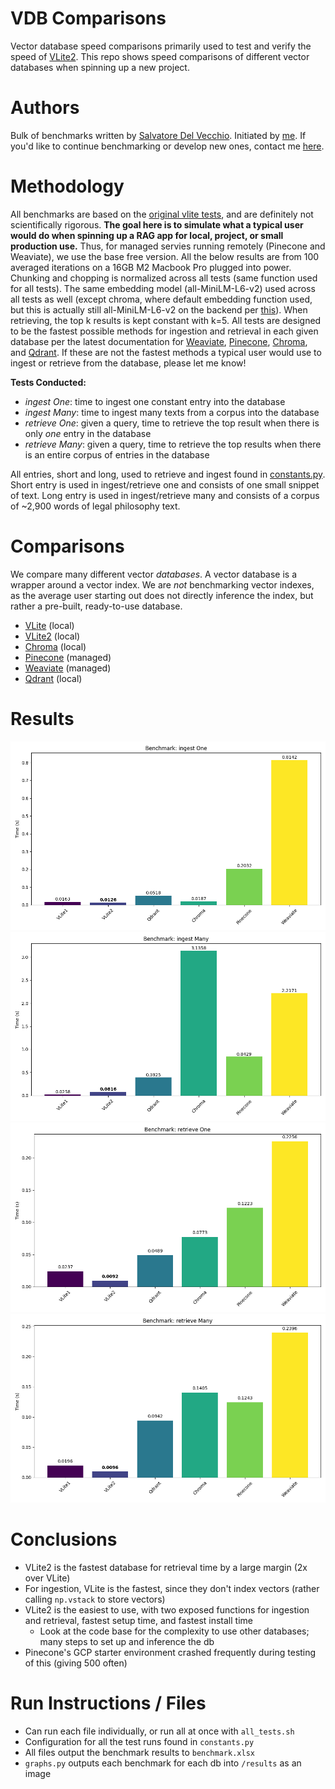 # VDB Comparisons
Vector database speed comparisons primarily used to test and verify the speed of [VLite2](https://github.com/raydelvecchio/vlite-v2). This repo shows speed
comparisons of different vector databases when spinning up a new project.

# Authors
Bulk of benchmarks written by [Salvatore Del Vecchio](https://github.com/saldelv). Initiated by [me](https://github.com/raydelvecchio). If you'd like to
continue benchmarking or develop new ones, contact me [here](mailto:ray@cerebralvalley.ai).

# Methodology
All benchmarks are based on the [original vlite tests](https://github.com/sdan/vlite/blob/master/tests/bench.py), and are definitely not scientifically rigorous. **The
goal here is to simulate what a typical user would do when spinning up a RAG app for local, project, or small production use.** 
Thus, for managed servies running remotely (Pinecone and Weaviate), we use the base free version. 
All the below results are from 100 averaged iterations on a 16GB M2 Macbook Pro plugged into power. 
Chunking and chopping is normalized across all tests (same function used for all tests). The same embedding model
(all-MiniLM-L6-v2) used across all tests as well (except chroma, where default embedding function used, but this is actually still all-MiniLM-L6-v2 on the backend per [this](https://docs.trychroma.com/embeddings)). 
When retrieving, the top k results is kept constant with k=5.
All tests are designed to be the fastest possible methods for ingestion and retrieval in each given database per the latest documentation for [Weaviate](https://weaviate.io/developers/weaviate/manage-data/import), [Pinecone](https://docs.pinecone.io/docs/upsert-data), [Chroma](https://docs.trychroma.com/usage-guide), and [Qdrant](https://github.com/qdrant/qdrant-client). If these are not the fastest methods a typical user would use to ingest or retrieve from the database, please let me know!

**Tests Conducted:**
* *ingest One*: time to ingest one constant entry into the database
* *ingest Many*: time to ingest many texts from a corpus into the database
* *retrieve One*: given a query, time to retrieve the top result when there is only *one* entry in the database
* *retrieve Many*: given a query, time to retrieve the top results when there is an entire corpus of entries in the database

All entries, short and long, used to retrieve and ingest found in [constants.py](./constants.py). Short entry is used in ingest/retrieve one and consists of
one small snippet of text. Long entry is used in ingest/retrieve many and consists of a corpus of ~2,900 words of legal philosophy text.

# Comparisons
We compare many different vector *databases*. A vector database is a wrapper around a vector index. We are *not* benchmarking vector indexes, as the
average user starting out does not directly inference the index, but rather a pre-built, ready-to-use database.
* [VLite](https://github.com/sdan/vlite) (local)
* [VLite2](https://github.com/raydelvecchio/vlite-v2) (local)
* [Chroma](https://www.trychroma.com/) (local)
* [Pinecone](https://www.pinecone.io/) (managed)
* [Weaviate](https://weaviate.io/) (managed)
* [Qdrant](https://qdrant.tech/) (local)

# Results
![ingest One](./results/benchmark_1_Ingest%20One.png)
![ingest Many](./results/benchmark_3_Ingest%20Many.png)
![retrieve One](./results/benchmark_2_Retrieve%20One.png)
![retrieve Many](./results/benchmark_4_Retrieve%20Many.png)

# Conclusions
* VLite2 is the fastest database for retrieval time by a large margin (2x over VLite)
* For ingestion, VLite is the fastest, since they don't index vectors (rather calling `np.vstack` to store vectors)
* VLite2 is the easiest to use, with two exposed functions for ingestion and retrieval, fastest setup time, and fastest install time
    * Look at the code base for the complexity to use other databases; many steps to set up and inference the db
* Pinecone's GCP starter environment crashed frequently during testing of this (giving 500 often)

# Run Instructions / Files
* Can run each file individually, or run all at once with `all_tests.sh`
* Configuration for all the test runs found in `constants.py`
* All files output the benchmark results to `benchmark.xlsx`
* `graphs.py` outputs each benchmark for each db into `/results` as an image
